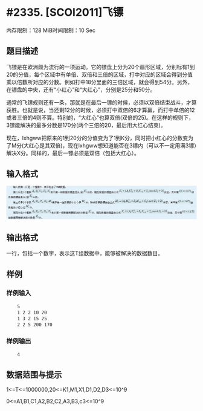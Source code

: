 # #2335. [SCOI2011]飞镖

内存限制：128 MiB时间限制：10 Sec

## 题目描述

飞镖是在欧洲颇为流行的一项运动。它的镖盘上分为20个扇形区域，分别标有1到20的分值，每个区域中有单倍、双倍和三倍的区域，打中对应的区域会得到分值乘以倍数所对应的分数。例如打中18分里面的三倍区域，就会得到54分。另外，在镖盘的中央，还有&ldquo;小红心&rdquo;和&ldquo;大红心&rdquo;，分别是25分和50分。

通常的飞镖规则还有一条，那就是在最后一镖的时候，必须以双倍结束战斗，才算获胜。也就是说，当还剩12分的时候，必须打中双倍的6才算赢，而打中单倍的12或者三倍的4则不算。特别的，&ldquo;大红心&rdquo;也算双倍(双倍的25)。在这样的规则下，3镖能解决的最多分数是170分(两个三倍的20，最后用大红心结束)。

现在，lxhgww把原来的1到20分的分值变为了1到K分，同时把小红心的分数变为了M分(大红心是其双倍)，现在lxhgww想知道能否在3镖内（可以不一定用满3镖）解决X分。同样的，最后一镖必须是双倍（包括大红心）。

## 输入格式

![](upload/201106/1111.jpg)

## 输出格式

一行，包括一个数字，表示这T组数据中，能够被解决的数据数目。

## 样例

### 样例输入

    
    	5
    	1 2 2 10 20
    	1 3 2 15 25
    	2 2 5 200 170
    
    

### 样例输出

    
    	4
    
    

## 数据范围与提示

1<=T<=1000000,20<=K1,M1,X1,D1,D2,D3<=10^9

0<=A1,B1,C1,A2,B2,C2,A3,B3,c3<=10^9
